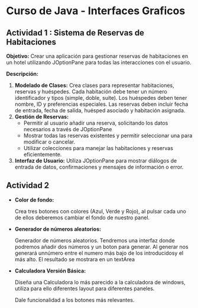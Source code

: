 # Curso de Java - Interfaces Graficos

## Actividad 1 : Sistema de Reservas de Habitaciones

**Objetivo:** Crear una aplicación para gestionar reservas de habitaciones en un hotel utilizando JOptionPane para todas las interacciones con el usuario.

**Descripción:**

1. **Modelado de Clases:** Crea clases para representar habitaciones, reservas y huéspedes. Cada habitación debe tener un número identificador y tipos (simple, doble, suite). Los huéspedes deben tener nombre, ID y preferencias especiales. Las reservas deben incluir fecha de entrada, fecha de salida, huésped asociado y habitación asignada.
2. **Gestión de Reservas:**
    - Permitir al usuario añadir una reserva, solicitando los datos necesarios a través de JOptionPane
    - Mostrar todas las reservas existentes y permitir seleccionar una para modificar o cancelar.
    - Utilizar colecciones para manejar las habitaciones y reservas eficientemente.
3. **Interfaz de Usuario:** Utiliza JOptionPane para mostrar diálogos de entrada de datos, confirmaciones y mensajes de información o error.

## Actividad 2
- **Color de fondo:**
    
    Crea tres botones con colores (Azul, Verde y Rojo), al pulsar cada uno de ellos deberemos cambiar el fondo de nuestro panel.
    
- **Generador de números aleatorios:**
    
    Generador de números aleatorios. Tendremos una interfaz donde podremos añadir dos números y un boton para generar. Al generar nos generará unnúmero entre el numero más bajo de los introducidosy el más alto. El resultado se mostrara en un textArea
    
    
- **Calculadora Versión Básica:**
    
    Diseña una Calculadora lo  más parecido a la calculadora de windows, utiliza para ello diferentes layout para diferentes paneles. 
    
    Dale funcionalidad a los botones más relevantes.

